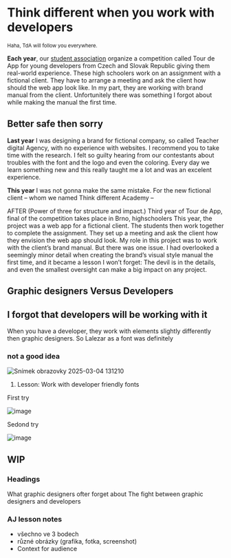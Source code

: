 # Think different when you work with developers

<sub>Haha, TdA will follow you everywhere.<sub>

**Each year**, our [student association](http://scg.cz/) organize a competition called Tour de App for young developers from Czech and Slovak Republic giving them real-world experience.
These high schoolers work on an assignment with a fictional client. They have to arrange a meeting and ask the client how should the web app look like.
In my part, they are working with brand manual from the client. Unfortunitely there was something I forgot about while making the manual the first time.

## Better safe then sorry
**Last year** I was designing a brand for fictional company, so called Teacher digital Agency, with no experience with websites. I recommend you to take time with the research. I felt so guilty hearing from our contestants about troubles with the font and the logo and even the coloring. Every day we learn something new and this really taught me a lot and was an excelent experience.



**This year** I was not gonna make the same mistake. For the new fictional client – whom we named Think different Academy⁠⁠⁠⁠⁠⁠ – 

AFTER
(Power of three for structure and impact.)
Third year of Tour de App, final of the competition takes place in Brno, highschoolers
This year, the project was a web app for a fictional client. The students then work together to complete the assignment. They set up a meeting and ask the client how they envision the web app should look.
My role in this project was to work with the client’s brand manual. But there was one issue. I had overlooked a seemingly minor detail when creating the brand’s visual style manual the first time, and it became a lesson I won’t forget:
The devil is in the details, and even the smallest oversight can make a big impact on any project.


## Graphic designers Versus Developers

## I forgot that developers will be working with it
When you have a developer, they work with elements slightly differently then graphic designers. So Lalezar as a font was definitely
### not a good idea

![Snímek obrazovky 2025-03-04 131210](https://github.com/user-attachments/assets/be2022c7-bd06-46a8-b070-83914022e6a5)
1. Lesson: Work with developer friendly fonts

First try

![image](https://github.com/user-attachments/assets/5b0fd2c5-c895-4b02-90f7-6180016d8b76)

Sedond try

![image](https://github.com/user-attachments/assets/ce428af9-7485-48d2-ae90-f8c01ed4c025)

## WIP
### Headings
What graphic designers ofter forget about
The fight between graphic designers and developers

### AJ lesson notes
- všechno ve 3 bodech
- různé obrázky (grafika, fotka, screenshot)
- Context for audience
